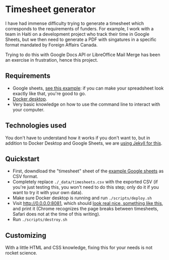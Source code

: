Timesheet generator
=====

I have had immense difficulty trying to generate a timesheet which corresponds to the requirements of funders. For example, I work with a team in Haiti on a development project who track their time in Google Sheets, but we then need to generate a PDF with singatures in a specific format mandated by Foreign Affairs Canada.

Trying to do this with Google Docs API or LibreOffice Mail Merge has been an exercise in frustration, hence this project.

Requirements
-----

* Google sheets, [see this example](https://docs.google.com/spreadsheets/d/1lfjIoTKzx6xQs1hDsLWBGUQcQhPVLC20h5jXkryTTEM/edit#gid=0): if you can make your spreadsheet look exactly like that, you're good to go.
* [Docker desktop](https://www.docker.com/products/docker-desktop).
* Very basic knowledge on how to use the command line to interact with your computer.

Technologies used
-----

You don't have to understand how it works if you don't want to, but in addition to Docker Desktop and Google Sheets, we are [using Jekyll for this](https://jekyllrb.com).

Quickstart
-----

* First, downdload the "timesheet" sheet of the [example Google sheets](https://docs.google.com/spreadsheets/d/1lfjIoTKzx6xQs1hDsLWBGUQcQhPVLC20h5jXkryTTEM/edit#gid=0) as CSV format.
* Completely replace `./_data/timesheets.csv` with the exported CSV (if you're just testing this, you won't need to do this step; only do it if you want to try it with your own data).
* Make sure Docker desktop is running and run `./scripts/deploy.sh`
* Visit http://0.0.0.0:8081, which should [look real nice, something like this](http://timesheet-generator-example.dcycle.com), and print it (Chrome recognizes the page breaks between timesheets, Safari does not at the time of this writing).
* Run `./scripts/destroy.sh`

Customizing
-----

With a little HTML and CSS knowledge, fixing this for your needs is not rocket science.
